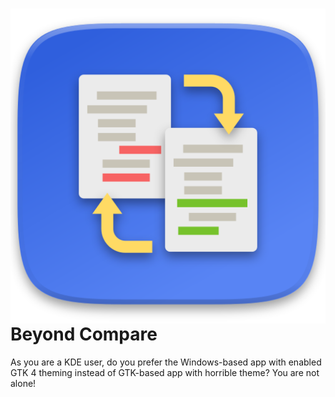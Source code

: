 <h1><img align="middle" src="../images/icons/bcompare.svg?sanitize=true" alt="Beyond Compare"/> Beyond Compare</h1>

As you are a KDE user, do you prefer the Windows-based app with enabled GTK 4 theming instead of GTK-based app with horrible theme? You are not alone!